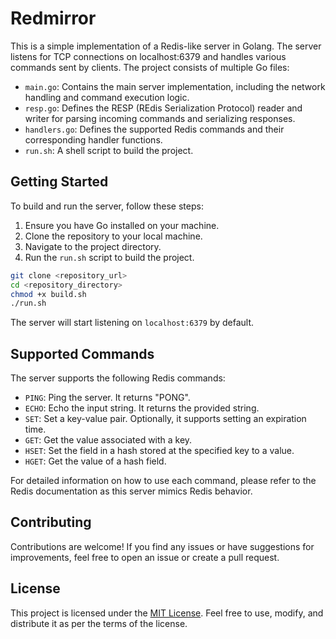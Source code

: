 # Redmirror

This is a simple implementation of a Redis-like server in Golang. The server listens for TCP connections on localhost:6379 and handles various commands sent by clients. The project consists of multiple Go files:

- `main.go`: Contains the main server implementation, including the network handling and command execution logic.
- `resp.go`: Defines the RESP (REdis Serialization Protocol) reader and writer for parsing incoming commands and serializing responses.
- `handlers.go`: Defines the supported Redis commands and their corresponding handler functions.
- `run.sh`: A shell script to build the project.

## Getting Started

To build and run the server, follow these steps:

1. Ensure you have Go installed on your machine.
2. Clone the repository to your local machine.
3. Navigate to the project directory.
4. Run the `run.sh` script to build the project.

```sh
git clone <repository_url>
cd <repository_directory>
chmod +x build.sh
./run.sh
```

The server will start listening on `localhost:6379` by default.

## Supported Commands

The server supports the following Redis commands:

- `PING`: Ping the server. It returns "PONG".
- `ECHO`: Echo the input string. It returns the provided string.
- `SET`: Set a key-value pair. Optionally, it supports setting an expiration time.
- `GET`: Get the value associated with a key.
- `HSET`: Set the field in a hash stored at the specified key to a value.
- `HGET`: Get the value of a hash field.

For detailed information on how to use each command, please refer to the Redis documentation as this server mimics Redis behavior.

## Contributing

Contributions are welcome! If you find any issues or have suggestions for improvements, feel free to open an issue or create a pull request.

## License

This project is licensed under the [MIT License](LICENSE). Feel free to use, modify, and distribute it as per the terms of the license.
